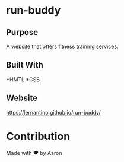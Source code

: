 # run-buddy

## Purpose
A website that offers fitness training services.

## Built With
*HMTL
*CSS

## Website
https://lernantino.github.io/run-buddy/

# Contribution
Made with ❤️ by Aaron
